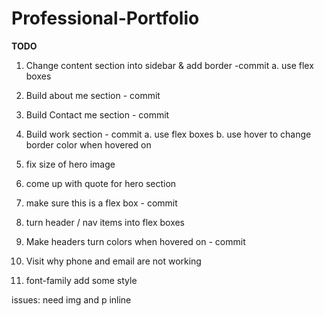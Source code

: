 # Professional-Portfolio

**TODO**

1. Change content section into sidebar & add border -commit
    a. use flex boxes
2. Build about me section - commit
3. Build Contact me section - commit


4. Build work section - commit
    a. use flex boxes
    b. use hover to change border color when hovered on 
5. fix size of hero image
6. come up with quote for hero section
7. make sure this is a flex box - commit
8. turn header / nav items into flex boxes
9. Make headers turn colors when hovered on - commit
10. Visit why phone and email are not working
11. font-family add some style

issues:
    need img and p inline